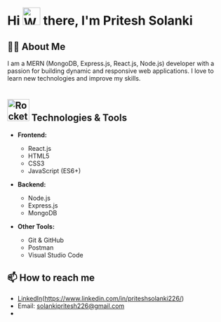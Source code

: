 # Hi <img src="https://media.tenor.com/CU-PX1m0egYAAAAC/wave-hi.gif" width="40" height="40" alt="Wave Hi"> there, I'm Pritesh Solanki

## 👨‍💻 About Me
I am a MERN (MongoDB, Express.js, React.js, Node.js) developer with a passion for building dynamic and responsive web applications. I love to learn new technologies and improve my skills.

## <img src="https://media.tenor.com/QhRvvwpCdVoAAAAi/rocket.gif" width="50" height="50" alt="Rocket GIF" style="margin-top: 10px;"> Technologies & Tools
- **Frontend:**
  - React.js
  - HTML5
  - CSS3
  - JavaScript (ES6+)
  
- **Backend:**
  - Node.js
  - Express.js
  - MongoDB

- **Other Tools:**
  - Git & GitHub
  - Postman
  - Visual Studio Code



## 📫 How to reach me
- [LinkedIn](https://www.linkedin.com/in/priteshsolanki226/)(https://www.linkedin.com/in/priteshsolanki226/)
- Email: solankipritesh226@gmail.com
- 

